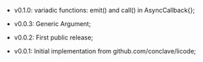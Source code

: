 - v0.1.0:
  variadic functions: emit() and call() in AsyncCallback{};

- v0.0.3:
  Generic Argument;

- v0.0.2:
  First public release;

- v0.0.1:
  Initial implementation from github.com/conclave/licode;
